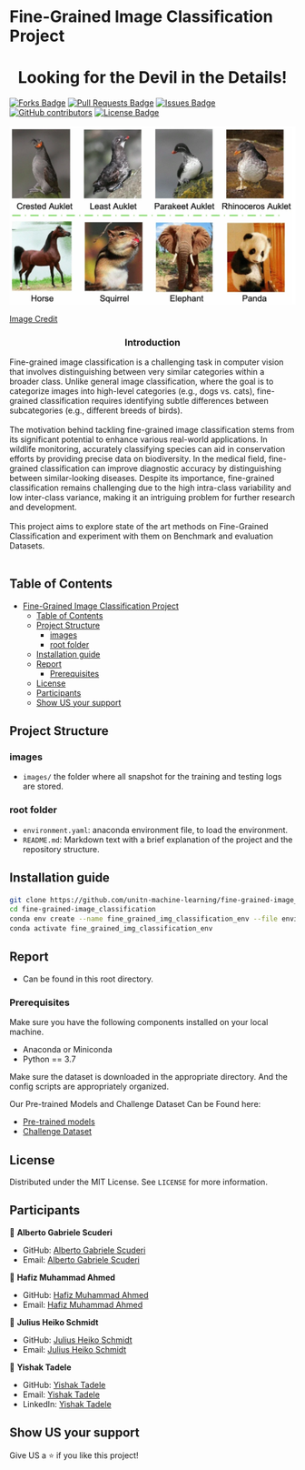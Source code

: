 # Fine-Grained Image Classification Project

<h1 align="center">Looking for the Devil in the Details!</h1>
<div>
<a href="https://github.com/unitn-machine-learning/fine-grained-image_classification/network/members"><img src="https://img.shields.io/github/forks/unitn-machine-learning/fine-grained-image_classification" alt="Forks Badge"/></a>
<a href="https://github.com/unitn-machine-learning/fine-grained-image_classification/pulls"><img src="https://img.shields.io/github/issues-pr/unitn-machine-learning/fine-grained-image_classification" alt="Pull Requests Badge"/></a>
<a href="https://github.com/unitn-machine-learning/fine-grained-image_classification/issues"><img src="https://img.shields.io/github/issues/unitn-machine-learning/fine-grained-image_classification" alt="Issues Badge"/></a>
<a href="https://github.com/unitn-machine-learning/fine-grained-image_classification/graphs/contributors"><img alt="GitHub contributors" src="https://img.shields.io/github/contributors/unitn-machine-learning/fine-grained-image_classification?color=2b9348"></a>
<a href="https://github.com/unitn-machine-learning/fine-grained-image_classification/blob/main/LICENSE"><img src="https://img.shields.io/github/license/unitn-machine-learning/fine-grained-image_classification" alt="License Badge"/></a>
</div>

</br>

<img src="images/FGIC.png" name="">


[Image Credit](https://link.springer.com/article/10.1007/s13042-021-01473-8/figures/1)

<p align="center">
  <h3 align="center">Introduction</h3>

  <p align="left">
    Fine-grained image classification is a challenging task in computer vision that involves distinguishing between very similar categories within a broader class. Unlike general image classification, where the goal is to categorize images into high-level categories (e.g., dogs vs. cats), fine-grained classification requires identifying subtle differences between subcategories (e.g., different breeds of birds).
    <br />
    <br />
    The motivation behind tackling fine-grained image classification stems from its significant potential to enhance various real-world applications. In wildlife monitoring, accurately classifying species can aid in conservation efforts by providing precise data on biodiversity.
    In the medical field, fine-grained classification can improve diagnostic accuracy by distinguishing between similar-looking diseases. Despite its importance, fine-grained classification remains challenging due to the high intra-class variability and low inter-class variance, making it an intriguing problem for further research and development.
    <br />
    <br />
    This project aims to explore state of the art methods on Fine-Grained Classification and experiment with them on Benchmark and evaluation Datasets.
    <!-- <a href=""><strong>Read More »</strong></a> -->
    <br />
    <br />
  </p>
</p>
<!-- <img src="images/kafka-airflow.jpg" style="float: left; width: 70%; margin-right: 1%; margin-bottom: 0.5em;"> -->

## Table of Contents

- [Fine-Grained Image Classification Project](#fine-grained-image-classification-project)
  - [Table of Contents](#table-of-contents)
  - [Project Structure](#project-structure)
    - [images](#images)
    - [root folder](#root-folder)
  - [Installation guide](#installation-guide)
  - [Report](#report)
    - [Prerequisites](#prerequisites)
  - [License](#license)
  - [Participants](#participants)
  - [Show US your support](#show-us-your-support)

## Project Structure

### images

* `images/` the folder where all snapshot for the training and testing logs are stored.

### root folder

* `environment.yaml`: anaconda environment file, to load the environment.
* `README.md`: Markdown text with a brief explanation of the project and the repository structure.

## Installation guide

```bash
git clone https://github.com/unitn-machine-learning/fine-grained-image_classification.git
cd fine-grained-image_classification
conda env create --name fine_grained_img_classification_env --file environment.yaml
conda activate fine_grained_img_classification_env

```

## Report

* Can be found in this root directory.

### Prerequisites

Make sure you have the following components installed on your local machine.

* Anaconda or Miniconda
* Python == 3.7
  
Make sure the dataset is downloaded in the appropriate directory. And the config scripts are appropriately organized.

Our Pre-trained Models and Challenge Dataset Can be Found here:
* [Pre-trained models](https://drive.google.com/drive/folders/1wU-XDJRR4nTNU1fV-kUxkNU2BBTvfU8f)
* [Challenge Dataset](https://drive.google.com/file/d/1uTFLGixs4IFPQW5W5-O6nBmtBfSwHEal)


<!-- LICENSE -->
## License

Distributed under the MIT License. See `LICENSE` for more information.

<!-- CONTACT -->
## Participants

👤 **Alberto Gabriele Scuderi**

* GitHub: [Alberto Gabriele Scuderi](https://github.com/)
* Email: [Alberto Gabriele Scuderi](mailto:alberto.scuderi@studenti.unitn.it)

👤 **Hafiz Muhammad Ahmed**

* GitHub: [Hafiz Muhammad Ahmed](https://github.com/)
* Email: [Hafiz Muhammad Ahmed](mailto:hafizmuhammad.ahmed@studenti.unitn.it)

👤 **Julius Heiko Schmidt**

* GitHub: [Julius Heiko Schmidt](https://github.com/)
* Email: [Julius Heiko Schmidt](mailto:juliusheiko.schmidt@studenti.unitn.it)

👤 **Yishak Tadele**

* GitHub: [Yishak Tadele](https://github.com/isaaclucky)
* Email: [Yishak Tadele](mailto:yishaktadele.nigatu@studenti.unitn.it)
* LinkedIn: [Yishak Tadele](https://www.linkedin.com/in/yishak-tadele/)

## Show US your support

Give US a ⭐ if you like this project!

